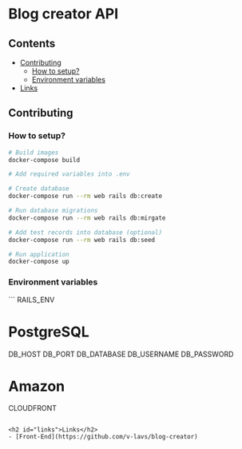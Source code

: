 # Blog creator API

## Contents
- [Contributing](#contributing)
  - [How to setup?](#contributing-setup)
  - [Environment variables](#contributing-envs)
- [Links](#links)

<h2 id="contributing">Contributing</h2>

<h3 id="contributing-setup">How to setup?</h3>

```bash
# Build images
docker-compose build

# Add required variables into .env

# Create database
docker-compose run --rm web rails db:create

# Run database migrations
docker-compose run --rm web rails db:mirgate

# Add test records into database (optional)
docker-compose run --rm web rails db:seed

# Run application
docker-compose up

```
<h3 id="contributing-envs">Environment variables</h3>
```
RAILS_ENV

# PostgreSQL
DB_HOST
DB_PORT
DB_DATABASE
DB_USERNAME
DB_PASSWORD

# Amazon
CLOUDFRONT
``` 

<h2 id="links">Links</h2>
- [Front-End](https://github.com/v-lavs/blog-creator)